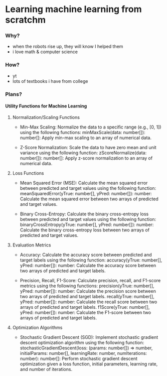 # Learning machine learning from scratchm
### Why?
* when the robots rise up, they will know I helped them
* i love math & computer science

### How?
* yt
* lots of textbooks i have from college

### Plans?
#### Utility Functions for Machine Learning
1. Normalization/Scaling Functions
    - Min-Max Scaling: Normalize the data to a specific range (e.g., [0, 1]) using the following functions:
        minMaxScale(data: number[]): number[]: Apply min-max scaling to an array of numerical data.

    - Z-Score Normalization: Scale the data to have zero mean and unit variance using the following function:
        zScoreNormalize(data: number[]): number[]: Apply z-score normalization to an array of numerical data.

2. Loss Functions

    - Mean Squared Error (MSE): Calculate the mean squared error between predicted and target values using the following function:
        meanSquaredError(yTrue: number[], yPred: number[]): number: Calculate the mean squared error between two arrays of predicted and target values.

    - Binary Cross-Entropy: Calculate the binary cross-entropy loss between predicted and target values using the following function:
        binaryCrossEntropy(yTrue: number[], yPred: number[]): number: Calculate the binary cross-entropy loss between two arrays of predicted and target values.

3. Evaluation Metrics

    - Accuracy: Calculate the accuracy score between predicted and target labels using the following function:
        accuracy(yTrue: number[], yPred: number[]): number: Calculate the accuracy score between two arrays of predicted and target labels.

    - Precision, Recall, F1-Score: Calculate precision, recall, and F1-score metrics using the following functions:
        precision(yTrue: number[], yPred: number[]): number: Calculate the precision score between two arrays of predicted and target labels.
        recall(yTrue: number[], yPred: number[]): number: Calculate the recall score between two arrays of predicted and target labels.
        f1Score(yTrue: number[], yPred: number[]): number: Calculate the F1-score between two arrays of predicted and target labels.

8. Optimization Algorithms

    - Stochastic Gradient Descent (SGD): Implement stochastic gradient descent optimization algorithm using the following function:
        stochasticGradientDescent(loss: (params: number[]) => number, initialParams: number[], learningRate: number, numIterations: number): number[]: Perform stochastic gradient descent optimization given a loss function, initial parameters, learning rate, and number of iterations.


